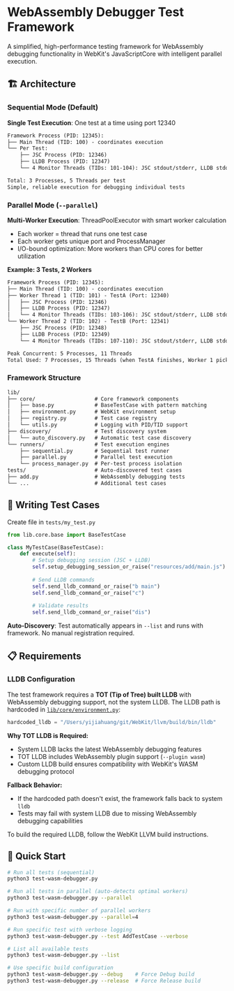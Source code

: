 # WebAssembly Debugger Test Framework

A simplified, high-performance testing framework for WebAssembly debugging functionality in WebKit's JavaScriptCore with intelligent parallel execution.

## 🏗️ Architecture

### Sequential Mode (Default)

**Single Test Execution**: One test at a time using port 12340

```txt
Framework Process (PID: 12345):
├── Main Thread (TID: 100) - coordinates execution
└── Per Test:
    ├── JSC Process (PID: 12346)
    ├── LLDB Process (PID: 12347)
    └── 4 Monitor Threads (TIDs: 101-104): JSC stdout/stderr, LLDB stdout/stderr

Total: 3 Processes, 5 Threads per test
Simple, reliable execution for debugging individual tests
```

### Parallel Mode (`--parallel`)

**Multi-Worker Execution**: ThreadPoolExecutor with smart worker calculation

- Each worker = thread that runs one test case
- Each worker gets unique port and ProcessManager
- I/O-bound optimization: More workers than CPU cores for better utilization

**Example: 3 Tests, 2 Workers**

```txt
Framework Process (PID: 12345):
├── Main Thread (TID: 100) - coordinates execution
├── Worker Thread 1 (TID: 101) - TestA (Port: 12340)
│   ├── JSC Process (PID: 12346)
│   ├── LLDB Process (PID: 12347)
│   └── 4 Monitor Threads (TIDs: 103-106): JSC stdout/stderr, LLDB stdout/stderr
└── Worker Thread 2 (TID: 102) - TestB (Port: 12341)
    ├── JSC Process (PID: 12348)
    ├── LLDB Process (PID: 12349)
    └── 4 Monitor Threads (TIDs: 107-110): JSC stdout/stderr, LLDB stdout/stderr

Peak Concurrent: 5 Processes, 11 Threads
Total Used: 7 Processes, 15 Threads (when TestA finishes, Worker 1 picks up TestC)
```

### Framework Structure

```txt
lib/
├── core/                   # Core framework components
│   ├── base.py             # BaseTestCase with pattern matching
│   ├── environment.py      # WebKit environment setup
│   ├── registry.py         # Test case registry
│   └── utils.py            # Logging with PID/TID support
├── discovery/              # Test discovery system
│   └── auto_discovery.py   # Automatic test case discovery
└── runners/                # Test execution engines
    ├── sequential.py       # Sequential test runner
    ├── parallel.py         # Parallel test execution
    └── process_manager.py  # Per-test process isolation
tests/                      # Auto-discovered test cases
├── add.py                  # WebAssembly debugging tests
└── ...                     # Additional test cases
```

## 🧪 Writing Test Cases

Create file in `tests/my_test.py`

```python
from lib.core.base import BaseTestCase

class MyTestCase(BaseTestCase):
    def execute(self):
        # Setup debugging session (JSC + LLDB)
        self.setup_debugging_session_or_raise("resources/add/main.js")
        
        # Send LLDB commands
        self.send_lldb_command_or_raise("b main")
        self.send_lldb_command_or_raise("c")
        
        # Validate results
        self.send_lldb_command_or_raise("dis")
```

**Auto-Discovery**: Test automatically appears in `--list` and runs with framework. No manual registration required.

## 📋 Requirements

### LLDB Configuration

The test framework requires a **TOT (Tip of Tree) built LLDB** with WebAssembly debugging support, not the system LLDB. The LLDB path is hardcoded in [`lib/core/environment.py`](lib/core/environment.py):

```python
hardcoded_lldb = "/Users/yijiahuang/git/WebKit/llvm/build/bin/lldb"
```

**Why TOT LLDB is Required:**
- System LLDB lacks the latest WebAssembly debugging features
- TOT LLDB includes WebAssembly plugin support (`--plugin wasm`)
- Custom LLDB build ensures compatibility with WebKit's WASM debugging protocol

**Fallback Behavior:**
- If the hardcoded path doesn't exist, the framework falls back to system `lldb`
- Tests may fail with system LLDB due to missing WebAssembly debugging capabilities

To build the required LLDB, follow the WebKit LLVM build instructions.

## 🚀 Quick Start

```bash
# Run all tests (sequential)
python3 test-wasm-debugger.py

# Run all tests in parallel (auto-detects optimal workers)
python3 test-wasm-debugger.py --parallel

# Run with specific number of parallel workers
python3 test-wasm-debugger.py --parallel=4

# Run specific test with verbose logging
python3 test-wasm-debugger.py --test AddTestCase --verbose

# List all available tests
python3 test-wasm-debugger.py --list

# Use specific build configuration
python3 test-wasm-debugger.py --debug    # Force Debug build
python3 test-wasm-debugger.py --release  # Force Release build
```
